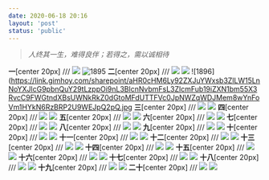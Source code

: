 ```yaml
---
date: 2020-06-18 20:16
layout: 'post'
status: 'public'
---
```


> *人终其一生，难得良伴；若得之，需以诚相待*

**一**[center 20px]
/// ![](https://vkceyugu.cdn.bspapp.com/VKCEYUGU-imgbed/add4ba35-433e-4827-b982-44b8c800efbb.JPG)
![1895](https://link.gimhoy.com/sharepoint/aHR0cHM6Ly92ZXJuYWxsb3ZlLW15LnNoYXJlcG9pbnQuY29tLzppOi9nL3BlcnNvbmFsL3ZlcmFub19iZXN1bm55X3RvcC9FWmlWWC1YWTQ0Sk10aXB3c2hUUU9sZ0IxOS11MkRXb3BBNkZSMEk0a0ZOaWJnP2U9MnpKUVZI.jpg)
**二**[center 20px]
/// ![](https://github.com/elmace/cited_img/raw/master/img/IMG_1896.JPG)
![](https://vkceyugu.cdn.bspapp.com/VKCEYUGU-imgbed/af09e845-d6ab-4739-b1a4-4af4271ae661.JPG)
![1896](https://link.gimhoy.com/sharepoint/aHR0cHM6Ly92ZXJuYWxsb3ZlLW15LnNoYXJlcG9pbnQuY29tLzppOi9nL3BlcnNvbmFsL3ZlcmFub19iZXN1bm55X3RvcC9FWGtndXBsUWNkRkZ0dGtoMFdUTTFVc0JpNWZqWDJMem8wYnFoVm1HYkN6RzBRP2U9WEJpQ2pQ.jpg
**三**[center 20px]
/// ![](https://github.com/elmace/cited_img/raw/master/img/IMG_1897.JPG)
![](https://vkceyugu.cdn.bspapp.com/VKCEYUGU-imgbed/f01b1ea5-c85d-41f1-abab-ea1b7fbcc962.JPG)
**四**[center 20px]
/// ![](https://github.com/elmace/cited_img/raw/master/img/IMG_1898.JPG)
![](https://vkceyugu.cdn.bspapp.com/VKCEYUGU-imgbed/fe7a0419-0a85-4cdd-94b5-0b914f2787e9.JPG)
**五**[center 20px]
/// ![](https://github.com/elmace/cited_img/raw/master/img/IMG_1899.JPG)
![](https://vkceyugu.cdn.bspapp.com/VKCEYUGU-imgbed/d8944d17-fe90-4b10-802d-5b8542b75c08.JPG)
**六**[center 20px]
/// ![](https://github.com/elmace/cited_img/raw/master/img/IMG_1900.JPG)
![](https://vkceyugu.cdn.bspapp.com/VKCEYUGU-imgbed/9d523ff3-36b7-40c2-b694-1eaf46178647.JPG)
**七**[center 20px]
/// ![](https://github.com/elmace/cited_img/raw/master/img/IMG_1901.JPG)
![](https://vkceyugu.cdn.bspapp.com/VKCEYUGU-imgbed/77592aae-29b8-4dba-846d-27e586798798.JPG)
**八**[center 20px]
/// ![](https://github.com/elmace/cited_img/raw/master/img/IMG_1902.JPG)
![](https://vkceyugu.cdn.bspapp.com/VKCEYUGU-imgbed/4e9e4970-c64f-42d0-bed2-7d92255a2641.JPG)
**九**[center 20px]
/// ![](https://github.com/elmace/cited_img/raw/master/img/IMG_1903.JPG)
![](https://vkceyugu.cdn.bspapp.com/VKCEYUGU-imgbed/0dbffd68-1332-4319-9580-1845b93f68c4.JPG)
**十**[center 20px]
/// ![](https://github.com/elmace/cited_img/raw/master/img/IMG_1904.JPG)
![](https://vkceyugu.cdn.bspapp.com/VKCEYUGU-imgbed/ae56e836-cb3c-4884-91c3-2f284b9d3d1c.JPG)
**十一**[center 20px]
/// ![](https://github.com/elmace/cited_img/raw/master/img/IMG_1905.JPG)
![](https://vkceyugu.cdn.bspapp.com/VKCEYUGU-imgbed/8c372bee-929e-47ba-87dc-011f66699166.JPG)
**十二**[center 20px]
/// ![](https://github.com/elmace/cited_img/raw/master/img/IMG_1906.JPG)
![](https://vkceyugu.cdn.bspapp.com/VKCEYUGU-imgbed/c04f97ce-b792-4f3e-98a6-7841ea7a3e86.JPG)
**十三**[center 20px]
/// ![](https://github.com/elmace/cited_img/raw/master/img/IMG_1907.JPG)
![](https://vkceyugu.cdn.bspapp.com/VKCEYUGU-imgbed/15ccb4be-8301-4e83-92a2-95c15fa1aec9.JPG)
**十四**[center 20px]
/// ![](https://github.com/elmace/cited_img/raw/master/img/IMG_1908.JPG)
![](https://vkceyugu.cdn.bspapp.com/VKCEYUGU-imgbed/99107bcb-cfc2-429e-9ad5-b0cca929da95.JPG)
**十五**[center 20px]
/// ![](https://github.com/elmace/cited_img/raw/master/img/IMG_1909.JPG)
![](https://vkceyugu.cdn.bspapp.com/VKCEYUGU-imgbed/e1efa0a7-125b-4a6e-98fd-7a02d26ac510.JPG)
**十六**[center 20px]
/// ![](https://github.com/elmace/cited_img/raw/master/img/IMG_1910.JPG)
![](https://vkceyugu.cdn.bspapp.com/VKCEYUGU-imgbed/a36cb76c-9e0d-4616-83ef-e51b7d3d8dd0.JPG)
**十七**[center 20px]
/// ![](https://github.com/elmace/cited_img/raw/master/img/IMG_1911.JPG)
![](https://vkceyugu.cdn.bspapp.com/VKCEYUGU-imgbed/af95b2f1-00ee-428a-8efd-4fb6de4bf41e.JPG)
**十八**[center 20px]
/// ![](https://github.com/elmace/cited_img/raw/master/img/IMG_1912.JPG)
![](https://vkceyugu.cdn.bspapp.com/VKCEYUGU-imgbed/6c307b8f-90dc-48bd-b406-f91de2db5f9b.JPG)
**十九**[center 20px]
/// ![](https://github.com/elmace/cited_img/raw/master/img/IMG_1913.JPG)
![](https://vkceyugu.cdn.bspapp.com/VKCEYUGU-imgbed/0887a778-6ea8-4b54-aa29-d54f055e8084.JPG)
**二十**[center 20px]
/// ![](https://github.com/elmace/cited_img/raw/master/img/IMG_1914.JPG)
![](https://vkceyugu.cdn.bspapp.com/VKCEYUGU-imgbed/af04cdbd-6c53-477f-9496-5da5679f79c7.JPG)

